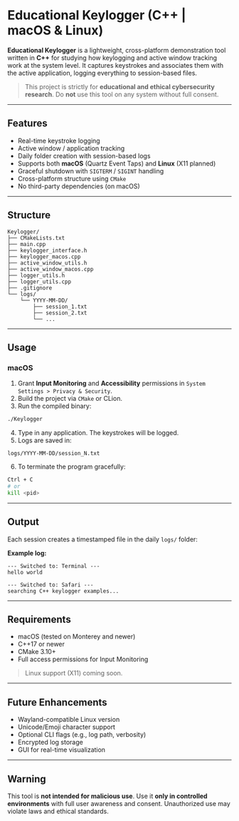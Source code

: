 # Educational Keylogger (C++ | macOS & Linux)

**Educational Keylogger** is a lightweight, cross-platform demonstration tool written in **C++** for studying how keylogging and active window tracking work at the system level. It captures keystrokes and associates them with the active application, logging everything to session-based files.

> This project is strictly for **educational and ethical cybersecurity research**. Do **not** use this tool on any system without full consent.

---

## Features

- Real-time keystroke logging
- Active window / application tracking
- Daily folder creation with session-based logs
- Supports both **macOS** (Quartz Event Taps) and **Linux** (X11 planned)
- Graceful shutdown with `SIGTERM` / `SIGINT` handling
- Cross-platform structure using `CMake`
- No third-party dependencies (on macOS)

---

## Structure

```
Keylogger/
├── CMakeLists.txt
├── main.cpp
├── keylogger_interface.h
├── keylogger_macos.cpp
├── active_window_utils.h
├── active_window_macos.cpp
├── logger_utils.h
├── logger_utils.cpp
├── .gitignore
└── logs/
    └── YYYY-MM-DD/
        ├── session_1.txt
        ├── session_2.txt
        └── ...
```

---

## Usage

### macOS

1. Grant **Input Monitoring** and **Accessibility** permissions in `System Settings > Privacy & Security`.
2. Build the project via `CMake` or CLion.
3. Run the compiled binary:
```bash
./Keylogger
```

4. Type in any application. The keystrokes will be logged.
5. Logs are saved in:
```
logs/YYYY-MM-DD/session_N.txt
```
6. To terminate the program gracefully:
```bash
Ctrl + C
# or
kill <pid>
```

---

## Output

Each session creates a timestamped file in the daily `logs/` folder:

**Example log:**
```
--- Switched to: Terminal ---
hello world

--- Switched to: Safari ---
searching C++ keylogger examples...
```

---

## Requirements

- macOS (tested on Monterey and newer)
- C++17 or newer
- CMake 3.10+
- Full access permissions for Input Monitoring

> Linux support (X11) coming soon.

---

## Future Enhancements

- Wayland-compatible Linux version
- Unicode/Emoji character support
- Optional CLI flags (e.g., log path, verbosity)
- Encrypted log storage
- GUI for real-time visualization

---

## Warning

This tool is **not intended for malicious use**. Use it **only in controlled environments** with full user awareness and consent. Unauthorized use may violate laws and ethical standards.

